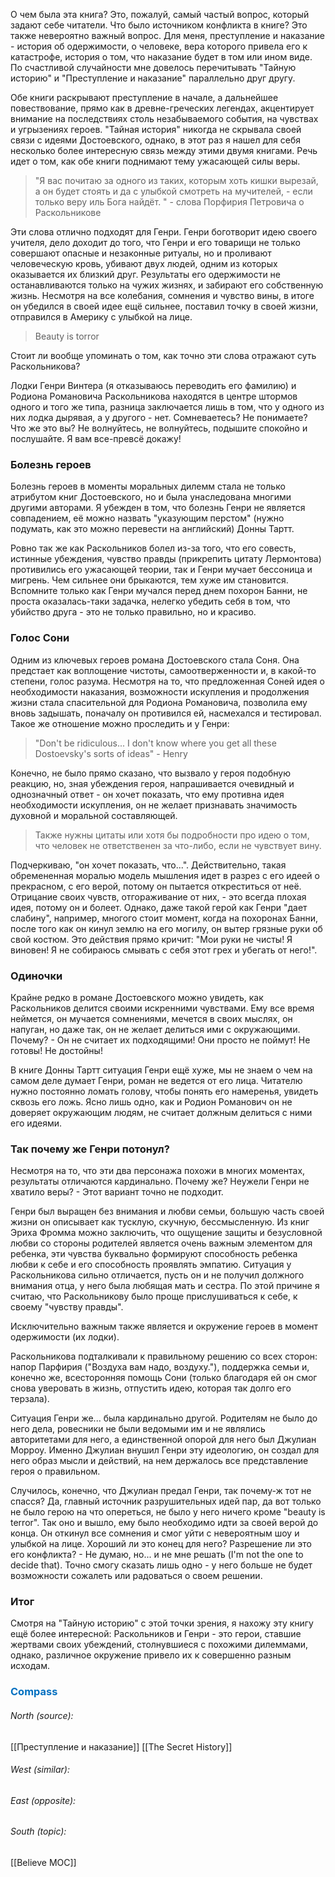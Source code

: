 О чем была эта книга? Это, пожалуй, самый частый вопрос, который задают себе читатели. Что было источником конфликта в книге? Это также невероятно важный вопрос. Для меня, преступление и наказание - история об одержимости, о человеке, вера которого привела его к катастрофе, история о том, что наказание будет в том или ином виде. По счастливой случайности мне довелось перечитывать "Тайную историю" и "Преступление и наказание" параллельно друг другу. 

Обе книги раскрывают преступление в начале, а дальнейшее повествование, прямо как в древне-греческих легендах, акцентирует внимание на последствиях столь незабываемого события, на чувствах и угрызениях героев. "Тайная история" никогда не скрывала своей связи с идеями Достоевского, однако, в этот раз я нашел для себя несколько более интересную связь между этими двумя книгами. Речь идет о том, как обе книги поднимают тему ужасающей силы веры. 

> "Я вас почитаю за одного из таких, которым хоть кишки вырезай, а он будет стоять и да с улыбкой смотреть на мучителей, - если только веру иль Бога найдёт. " - слова Порфирия Петровича о Раскольникове

Эти слова отлично подходят для Генри. Генри боготворит идею своего учителя, дело доходит до того, что Генри и его товарищи не только совершают опасные и незаконные ритуалы, но и проливают человеческую кровь, убивают двух людей, одним из которых оказывается их близкий друг. Результаты его одержимости не останавливаются только на чужих жизнях, и забирают его собственную жизнь. Несмотря на все колебания, сомнения и чувство вины, в итоге он убедился в своей идее ещё сильнее, поставил точку в своей жизни, отправился в Америку с улыбкой на лице.

> Beauty is torror

Стоит ли вообще упоминать о том, как точно эти слова отражают суть Раскольникова? 

Лодки Генри Винтера (я отказываюсь переводить его фамилию) и Родиона Романовича Раскольникова находятся в центре штормов одного и того же типа, разница заключается лишь в том, что у одного из них лодка дырявая, а у другого - нет. Сомневаетесь? Не понимаете? Что же это вы? Не волнуйтесь, не волнуйтесь, подышите спокойно и послушайте. Я вам все-превсё докажу!
### Болезнь героев

Болезнь героев в моменты моральных дилемм стала не только атрибутом книг Достоевского, но и была унаследована многими другими авторами. Я убежден в том, что болезнь Генри не является совпадением, её можно назвать "указующим перстом" (нужно подумать, как это можно перевести на английский) Донны Тартт. 

Ровно так же как Раскольников болел из-за того, что его совесть, истинные убеждения, чувство правды (прикрепить цитату Лермонтова) противились его ужасающей теории, так и Генри мучает бессоница и мигрень. Чем сильнее они брыкаются, тем хуже им становится. Вспомните только как Генри мучался перед днем похорон Банни, не проста оказалась-таки задачка, нелегко убедить себя в том, что убийство друга - это не только правильно, но и красиво.

### Голос Сони

Одним из ключевых героев романа Достоевского стала Соня. Она предстает как воплощение чистоты, самоотверженности и, в какой-то степени, голос разума. Несмотря на то, что предложенная Соней идея о необходимости наказания, возможности искупления и продолжения жизни стала спасительной для Родиона Романовича, позволила ему вновь задышать, поначалу он противился ей, насмехался и тестировал. Такое же отношение можно проследить и у Генри:

> "Don't be ridiculous... I don't know where you get all these Dostoevsky's sorts of ideas" - Henry

Конечно, не было прямо сказано, что вызвало у героя подобную реакцию, но, зная убеждения героя, напрашивается очевидный и однозначный ответ - он хочет показать, что ему противна идея необходимости искупления, он не желает признавать значимость духовной и моральной составляющей.

> Также нужны цитаты или хотя бы подробности про идею о том, что человек не ответственен за что-либо, если не чувствует вину.

Подчеркиваю, "он хочет показать, что...". Действительно, такая обремененная моралью модель мышления идет в разрез с его идеей о прекрасном, с его верой, потому он пытается откреститься от неё. Отрицание своих чувств, отгораживание от них, - это всегда плохая идея, потому он и болеет. Однако, даже такой герой как Генри "дает слабину", например, многого стоит момент, когда на похоронах Банни, после того как он кинул землю на его могилу, он вытер грязные руки об свой костюм. Это действия прямо кричит: "Мои руки не чисты! Я виновен! Я не собираюсь смывать с себя этот грех и убегать от него!".

### Одиночки

Крайне редко в романе Достоевского можно увидеть, как Раскольников делится своими искренними чувствами. Ему все время неймется, он мучается сомнениями, мечется в своих мыслях, он напуган, но даже так, он не желает делиться ими с окружающими. Почему? - Он не считает их подходящими! Они просто не поймут! Не готовы! Не достойны! 

В книге Донны Тартт ситуация Генри ещё хуже, мы не знаем о чем на самом деле думает Генри, роман не ведется от его лица. Читателю нужно постоянно ломать голову, чтобы понять его намеренья, увидеть сквозь его ложь. Ясно лишь одно, как и Родион Романович он не доверяет окружающим людям, не считает должным делиться с ними его идеями. 

### Так почему же Генри потонул?

Несмотря на то, что эти два персонажа похожи в многих моментах, результаты отличаются кардинально. Почему же? Неужели Генри не хватило веры? - Этот вариант точно не подходит. 

Генри был выращен без внимания и любви семьи, большую часть своей жизни он описывает как тусклую, скучную, бессмысленную. Из книг Эриха Фромма можно заключить, что ощущение защиты и безусловной любви со стороны родителей является очень важным элементом для ребенка, эти чувства буквально формируют способность ребенка любви к себе и его способность проявлять эмпатию. Ситуация у Раскольникова сильно отличается, пусть он и не получил должного внимания отца, у него была любящая мать и сестра. По этой причине я считаю, что Раскольникову было проще прислушиваться к себе, к своему "чувству правды". 

Исключительно важным также является и окружение героев в момент одержимости (их лодки). 

Раскольникова подталкивали к правильному решению со всех сторон: напор Парфирия ("Воздуха вам надо, воздуху."), поддержка семьи и, конечно же, всесторонняя помощь Сони (только благодаря ей он смог снова уверовать в жизнь, отпустить идею, которая так долго его терзала). 

Ситуация Генри же... была кардинально другой. Родителям не было до него дела, ровесники не были ведомыми им и не являлись авторитетами для него, а единственной опорой для него был Джулиан Морроу. Именно Джулиан внушил Генри эту идеологию, он создал для него образ мысли и действий, на нем держалось все представление героя о правильном. 

Случилось, конечно, что Джулиан предал Генри, так почему-ж тот не спасся? Да, главный источник разрушительных идей пар, да вот только не было герою на что опереться, не было у него ничего кроме "beauty is terror". Так оно и вышло, ему было необходимо идти за своей верой до конца. Он откинул все сомнения и смог уйти с невероятным шоу и улыбкой на лице. Хороший ли это конец для него? Разрешение ли это его конфликта? - Не думаю, но... и не мне решать (I'm not the one to decide that). Точно смогу сказать лишь одно - у него больше не будет возможности сожалеть или радоваться о своем решении.

### Итог

Смотря на "Тайную историю" с этой точки зрения, я нахожу эту книгу ещё более интересной: Раскольников и Генри - это герои, ставшие жертвами своих убеждений, столнувшиеся с похожими дилеммами, однако, различное окружение привело их к совершенно разным исходам. 









### <span style="color:#0070c0">Compass</span>
###### North (source):
[[Преступление и наказание]]
[[The Secret History]]

###### West (similar):


###### East (opposite):


###### South (topic):
[[Believe MOC]]